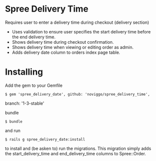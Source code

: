 Spree Delivery Time
=================

Requires user to enter a delivery time during checkout (delivery
section)

* Uses validation to ensure user specifies the start delivery time
before the end delivery time.
* Shows delivery time during checkout confirmation.
* Shows delivery time when viewing or editing order as admin.
* Adds delivery date column to orders index page table.

Installing
=======

Add the gem to your Gemfile

    $ gem 'spree_delivery_date', github: 'noviggo/spree_delivery_time',
branch: '1-3-stable'

bundle

    $ bundle

and run

    $ rails g spree_delivery_date:install

to install and (be asken to) run the migrations. This migration simply
adds the start_delivery_time and end_delivery_time columns to Spree::Order.
